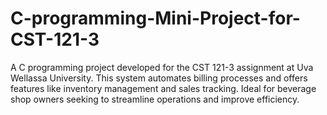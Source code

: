 # C-programming-Mini-Project-for-CST-121-3
A C programming project developed for the CST 121-3 assignment at Uva Wellassa University. This system automates billing processes and offers features like inventory management and sales tracking. Ideal for beverage shop owners seeking to streamline operations and improve efficiency.
